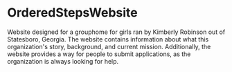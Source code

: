 # OrderedStepsWebsite
Website designed for a grouphome for girls ran by Kimberly Robinson out of Statesboro, Georgia. The website contains information about what this organization's story, background, and current mission. Additionally, the website provides a way for people to submit applications, as the organization is always looking for help. 

